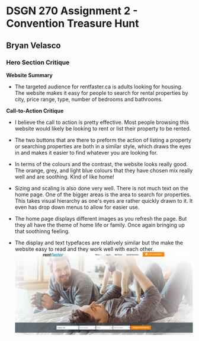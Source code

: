 # DSGN 270 Assignment 2 - Convention Treasure Hunt
## Bryan Velasco

### Hero Section Critique 

**Website Summary**

- The targeted audience for rentfaster.ca is adults looking for housing. The website makes it easy for people to search for rental properties by city, price range, type, number of bedrooms and bathrooms.


**Call-to-Action Critique**

- I believe the call to action is pretty effective. Most people browsing this website would likely be looking to rent or list their property to be rented. 

- The two buttons that are there to preform the action of listing a property or searching properties are both in a similar style, which draws the eyes in and makes it easier to find whatever you are looking for. 

- In terms of the colours and the contrast, the website looks really good. The orange, grey, and light blue colours that they have chosen mix really well and are soothing. Kind of like home! 

- Sizing and scaling is also done very well. There is not much text on the home page. One of the bigger areas is the area to search for properties. This takes visual hierarchy as one's eyes are rather quickly drawn to it.  It even has drop down menus to allow for easier use. 

- The home page displays different images as you refresh the page. But they all have the theme of home life or family. Once again bringing up that soothinng feeling. 

- The display and text typefaces are relatively similar but the make the website easy to read and they work well with each other. 
![Rentfaster Homepage](images\Rentfaster.png)